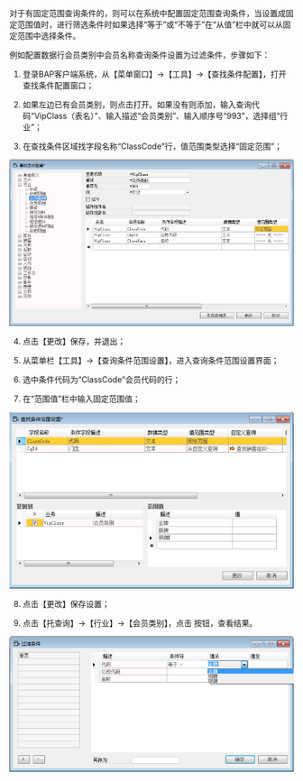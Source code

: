 对于有固定范围查询条件的，则可以在系统中配置固定范围查询条件，当设置成固定范围值时，进行筛选条件时如果选择“等于”或“不等于”在“从值”栏中就可以从固定范围中选择条件。

例如配置数据行会员类别中会员名称查询条件设置为过滤条件，步骤如下：

1. 登录BAP客户端系统，从【菜单窗口】->【工具】->【查找条件配置】，打开查找条件配置窗口；

2. 如果左边已有会员类别，则点击打开。如果没有则添加，输入查询代码“VipClass（表名）”、输入描述“会员类别”、输入顺序号“993”，选择组“行业”；

3. 在查找条件区域找字段名称“ClassCode”行，值范围类型选择“固定范围”；

![img](images/zq5.1.2.1.png) 

4. 点击【更改】保存，并退出；

5. 从菜单栏【工具】->【查询条件范围设置】，进入查询条件范围设置界面；

6. 选中条件代码为“ClassCode”会员代码的行；

7. 在“范围值”栏中输入固定范围值；

![img](images/zq5.1.2.2.png) 

8. 点击【更改】保存设置；

9. 点击【托查询】->【行业】->【会员类别】，点击 按钮，查看结果。

![img](images/zq5.1.2.3.png)